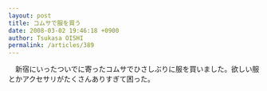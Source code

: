 ```yaml
---
layout: post
title: コムサで服を買う
date: 2008-03-02 19:46:18 +0900
author: Tsukasa OISHI
permalink: /articles/389
---
```


　新宿にいったついでに寄ったコムサでひさしぶりに服を買いました。欲しい服とかアクセサリがたくさんありすぎて困った。

